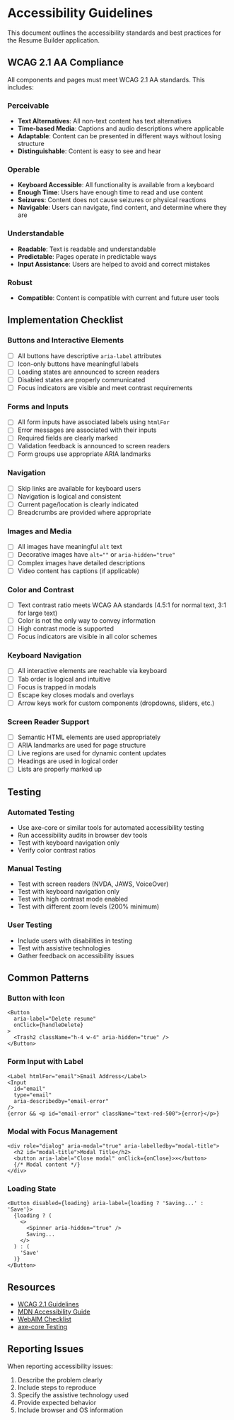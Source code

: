 # Accessibility Guidelines

This document outlines the accessibility standards and best practices for the Resume Builder application.

## WCAG 2.1 AA Compliance

All components and pages must meet WCAG 2.1 AA standards. This includes:

### Perceivable
- **Text Alternatives**: All non-text content has text alternatives
- **Time-based Media**: Captions and audio descriptions where applicable
- **Adaptable**: Content can be presented in different ways without losing structure
- **Distinguishable**: Content is easy to see and hear

### Operable
- **Keyboard Accessible**: All functionality is available from a keyboard
- **Enough Time**: Users have enough time to read and use content
- **Seizures**: Content does not cause seizures or physical reactions
- **Navigable**: Users can navigate, find content, and determine where they are

### Understandable
- **Readable**: Text is readable and understandable
- **Predictable**: Pages operate in predictable ways
- **Input Assistance**: Users are helped to avoid and correct mistakes

### Robust
- **Compatible**: Content is compatible with current and future user tools

## Implementation Checklist

### Buttons and Interactive Elements
- [ ] All buttons have descriptive `aria-label` attributes
- [ ] Icon-only buttons have meaningful labels
- [ ] Loading states are announced to screen readers
- [ ] Disabled states are properly communicated
- [ ] Focus indicators are visible and meet contrast requirements

### Forms and Inputs
- [ ] All form inputs have associated labels using `htmlFor`
- [ ] Error messages are associated with their inputs
- [ ] Required fields are clearly marked
- [ ] Validation feedback is announced to screen readers
- [ ] Form groups use appropriate ARIA landmarks

### Navigation
- [ ] Skip links are available for keyboard users
- [ ] Navigation is logical and consistent
- [ ] Current page/location is clearly indicated
- [ ] Breadcrumbs are provided where appropriate

### Images and Media
- [ ] All images have meaningful `alt` text
- [ ] Decorative images have `alt=""` or `aria-hidden="true"`
- [ ] Complex images have detailed descriptions
- [ ] Video content has captions (if applicable)

### Color and Contrast
- [ ] Text contrast ratio meets WCAG AA standards (4.5:1 for normal text, 3:1 for large text)
- [ ] Color is not the only way to convey information
- [ ] High contrast mode is supported
- [ ] Focus indicators are visible in all color schemes

### Keyboard Navigation
- [ ] All interactive elements are reachable via keyboard
- [ ] Tab order is logical and intuitive
- [ ] Focus is trapped in modals
- [ ] Escape key closes modals and overlays
- [ ] Arrow keys work for custom components (dropdowns, sliders, etc.)

### Screen Reader Support
- [ ] Semantic HTML elements are used appropriately
- [ ] ARIA landmarks are used for page structure
- [ ] Live regions are used for dynamic content updates
- [ ] Headings are used in logical order
- [ ] Lists are properly marked up

## Testing

### Automated Testing
- Use axe-core or similar tools for automated accessibility testing
- Run accessibility audits in browser dev tools
- Test with keyboard navigation only
- Verify color contrast ratios

### Manual Testing
- Test with screen readers (NVDA, JAWS, VoiceOver)
- Test with keyboard navigation only
- Test with high contrast mode enabled
- Test with different zoom levels (200% minimum)

### User Testing
- Include users with disabilities in testing
- Test with assistive technologies
- Gather feedback on accessibility issues

## Common Patterns

### Button with Icon
```tsx
<Button
  aria-label="Delete resume"
  onClick={handleDelete}
>
  <Trash2 className="h-4 w-4" aria-hidden="true" />
</Button>
```

### Form Input with Label
```tsx
<Label htmlFor="email">Email Address</Label>
<Input
  id="email"
  type="email"
  aria-describedby="email-error"
/>
{error && <p id="email-error" className="text-red-500">{error}</p>}
```

### Modal with Focus Management
```tsx
<div role="dialog" aria-modal="true" aria-labelledby="modal-title">
  <h2 id="modal-title">Modal Title</h2>
  <button aria-label="Close modal" onClick={onClose}>×</button>
  {/* Modal content */}
</div>
```

### Loading State
```tsx
<Button disabled={loading} aria-label={loading ? 'Saving...' : 'Save'}>
  {loading ? (
    <>
      <Spinner aria-hidden="true" />
      Saving...
    </>
  ) : (
    'Save'
  )}
</Button>
```

## Resources

- [WCAG 2.1 Guidelines](https://www.w3.org/WAI/WCAG21/quickref/)
- [MDN Accessibility Guide](https://developer.mozilla.org/en-US/docs/Web/Accessibility)
- [WebAIM Checklist](https://webaim.org/standards/wcag/checklist)
- [axe-core Testing](https://github.com/dequelabs/axe-core)

## Reporting Issues

When reporting accessibility issues:
1. Describe the problem clearly
2. Include steps to reproduce
3. Specify the assistive technology used
4. Provide expected behavior
5. Include browser and OS information 